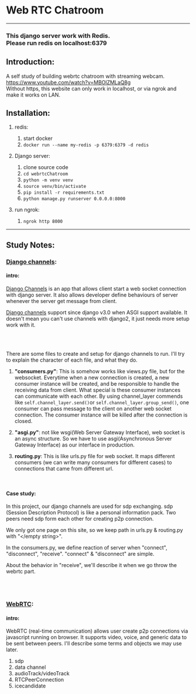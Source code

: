 # Web RTC Chatroom
<hr>


### This django server work with Redis. <br> **Please run redis on localhost:6379**

## Introduction: 
A self study of building webrtc chatroom with streaming webcam. <br>
https://www.youtube.com/watch?v=MBOlZMLaQ8g <br>
Without https, this website can only work in localhost, or via ngrok and make it works on LAN.

## Installation:
1. redis:
   1. start docker 
   2. `docker run --name my-redis -p 6379:6379 -d redis`
   

2. Django server:
   1. clone source code
   2. `cd webrtcChatroom`
   3. `python -m venv venv`
   4. `source venv/bin/activate`
   5. `pip install -r requirements.txt`
   6. `python manage.py runserver 0.0.0.0:8000`


3. run ngrok:
   1. `ngrok http 8000`
<hr>
   
## Study Notes:
### [Django channels](https://channels.readthedocs.io/en/stable/):
#### intro:
[Django Channels](https://channels.readthedocs.io/en/stable/) is an app that allows client start a web socket connection with django server. 
It also allows developer define behaviours of server whenever the server get message from client.

[Django channels](https://channels.readthedocs.io/en/stable/) support since django v3.0 when ASGI support available. 
It doesn't mean you can't use channels with django2, it just needs more setup work with it.

<br><br>

There are some files to create and setup for django channels to run.
I'll try to explain the character of each file, and what they do.

1. **"consumers.py"**: This is somehow works like views.py file, but for the websocket.
Everytime when a new connection is created, a new consumer instance will be created, and be responsible to handle the receiving data from client.
What special is these consumer instances can communicate with each other.
By using channel_layer commends like `self.channel_layer.send()`or `self.channel_layer.group_send()`, one consumer can pass message to the client on another web socket connection.
The consumer instance will be killed after the connection is closed.
2. **"asgi.py"**: not like wsgi(Web Server Gateway Interface), web socket is an async structure.
So we have to use asgi(Asynchronous Server Gateway Interface) as our interface in production.

3. **routing.py**: This is like urls.py file for web socket. 
It maps different consumers (we can write many consumers for different cases) to connections that came from different url.

<br>

#### Case study:
In this project, our django channels are used for sdp exchanging.
sdp (Session Description Protocol) is like a personal information pack. 
Two peers need sdp form each other for creating p2p connection.

We only got one page on this site, so we keep path in urls.py & routing.py with "</empty string>".

In the consumers.py, we define reaction of server when "connect", "disconnect", "receive".
"connect" & "disconnect" are simple. 

About the behavior in "receive", we'll describe it when we go throw the webrtc part.

<br><br>

### [WebRTC](https://webrtc.org/): 
#### intro:
WebRTC (real-time communication) allows user create p2p connections via javascript running on browser. 
It supports video, voice, and generic data to be sent between peers. 
I'll describe some terms and objects we may use later.
1. sdp
2. data channel
3. audioTrack/videoTrack
4. RTCPeerConnection
5. icecandidate
